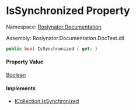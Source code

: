 # IsSynchronized Property

Namespace: [Roslynator.Documentation](../../README.md)

Assembly: Roslynator\.Documentation\.DocTest\.dll

```csharp
public bool IsSynchronized { get; }
```

#### Property Value

[Boolean](https://docs.microsoft.com/en-us/dotnet/api/system.boolean)

#### Implements

* [ICollection.IsSynchronized](https://docs.microsoft.com/en-us/dotnet/api/system.collections.icollection.issynchronized)

